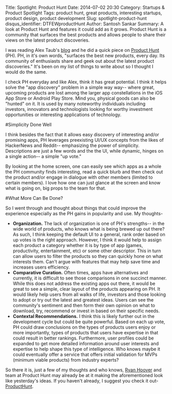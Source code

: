 Title: Spotlight: Product Hunt
Date: 2014-07-02 20:30
Category: Startups & Product Spotlight
Tags: product hunt, great products, interesting startups, product design, product development
Slug: spotlight-product-hunt
disqus_identifier: DTFEWproductHunt
Author: Santosh Sankar
Summary: A look at Product Hunt and features it could add as it grows. Product Hunt is a community that surfaces the best products and allows people to share their views on the latest product discoveries.

I was reading Alex Taub's <a href ="http://alexstechthoughts.com/post/90564543181/how-producthunt-can-be-massive" target="_blank">blog</a> and he did a quick piece on <a href="http://www.producthunt.com" target ="_blank">Product Hunt</a> (PH). PH, in it's own words, "surfaces the best new products, every day. Its community of enthusiasts share and geek out about the latest product discoveries." It's been on my list of things to write about so I thought I would do the same. 

I check PH everyday and like Alex, think it has great potential. I think it helps solve the "app discovery" problem in a simple way way-- where great, upcoming products are lost among the larger app constellations in the iOS App Store or Android Play Store. Mind you, physical goods can also be "hunted" on it. It is used by many noteworthy individuals including investors, innovators and technologists looking for worthy investment opportunities or interesting applications of technology.

#Simplicity Done Well

I think besides the fact that it allows easy discovery of interesting and/or promising apps, PH leverages preexisting UI/UX concepts from the likes of HackerNews and Reddit-- emphasizing the power of simplicity. Descriptions are just a few words and the the UI, while dynamic, hinges on a single action-- a simple "up vote." 

By looking at the home screen, one can easily see which apps as a whole the PH community finds interesting, read a quick blurb and then check out the product and/or engage in dialogue with other members (limited to certain members). I love how one can just glance at the screen and know what is going on, big props to the team for that.

#What More Can Be Done?

So I went through and thought about things that could improve the experience especially as the PH gains in popularity and use. My thoughts-

* **Organization.** The lack of organization is one of PH's strengths-- in the wide world of products, who knows what is being brewed up out there? As such, I think keeping the default UI to a general, rank order based on up votes is the right approach. However, I think it would help to assign each product a category whether it is by type of app (games, productivity, entertainment, etc) or some other descriptor. This in turn can allow users to filter the products so they can quickly hone on what interests them. Can't argue with features that may help save time and increases users efficiency.
* **Comparative Curation.** Often times, apps have alternatives and currently, it is difficult to see those comparisons in one succinct manner. While this does not address the existing apps out there, it would be great to see a simple, clear layout of the products appearing on PH. It would likely help users from all walks of life, investors and those looking to adopt or try out the latest and greatest ideas. Users can see the community's sentiment and then form their own opinion on what to download, try, recommend or invest in based on their specific needs.
* **Contextal Recommendations.** I think this is likely further out in the development cycle but could be quite powerful. Based on each up vote, PH could draw conclusions on the types of products users enjoy or more importantly, types of products that users have expertise in that could result in better rankings. Furthermore, user profiles could be expanded to get more detailed information around user interests and expertise to help shape this type of intelligence.  Who knows maybe it could eventually offer a service that offers initial validation for MVPs (minimum viable products) from industry experts? 

So there it is, just a few of my thoughts and who knows, <a href="http://ryanhoover.me/">Ryan Hoover</a> and team at Product Hunt may already be at it making the aforementioned look like yesterday's ideas. If you haven't already, I suggest you check it out- <a href="http://www.producthunt.com" target ="_blank">ProductHunt</a>.